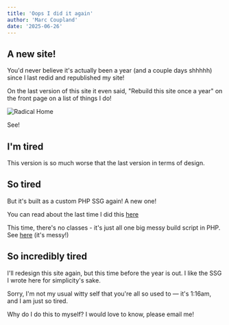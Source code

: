 ```yaml
---
title: 'Oops I did it again'
author: 'Marc Coupland'
date: '2025-06-26'
---
```


## A new site!

You'd never believe it's actually been a year (and a couple days shhhhh) since I last redid and republished my site!

On the last version of this site it even said, "Rebuild this site once a year" on the front page on a list of things I do!

![Radical Home](/assets/images/radical-site/radical-home.png)

See!

## I'm tired

This version is so much worse that the last version in terms of design.

## So tired

But it's built as a custom PHP SSG again! A new one!

You can read about the last time I did this [here](/articles/rewriting-this-site-in-php)

This time, there's no classes - it's just all one big messy build script in PHP. 
See [here](https://github.com/marccoup/marccoup.uk/blob/20be67ade84047728df23f81e4f55c9f6cef0aa6/build)
(it's messy!)

## So incredibly tired

I'll redesign this site again, but this time before the year is out. I like the SSG I wrote here for simplicity's sake.

Sorry, I'm not my usual witty self that you're all so used to — it's 1:16am, and I am just so tired.

Why do I do this to myself? I would love to know, please email me!